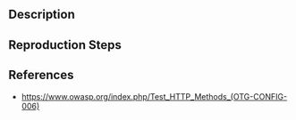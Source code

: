 ## Description


## Reproduction Steps


## References

- https://www.owasp.org/index.php/Test_HTTP_Methods_(OTG-CONFIG-006)

